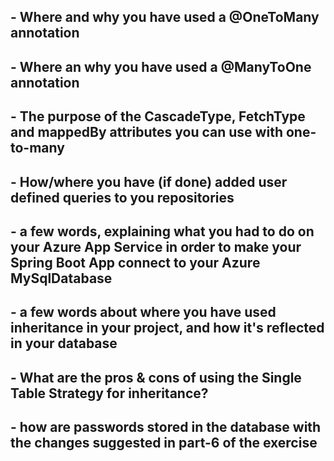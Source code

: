 ## - Where and why you have used a @OneToMany annotation 

## - Where an why you have used a @ManyToOne annotation

## - The purpose of the CascadeType, FetchType and mappedBy attributes you can use with one-to-many

## - How/where you have (if done) added user defined queries to you repositories

## - a few words, explaining what you had to do on your Azure App Service in order to make your Spring Boot App connect to your Azure MySqlDatabase

## - a few words about where you have used inheritance in your project, and how it's reflected in your database

## - What are the pros & cons of using the Single Table Strategy for inheritance?

## - how are passwords stored in the database with the changes suggested in part-6 of the exercise
